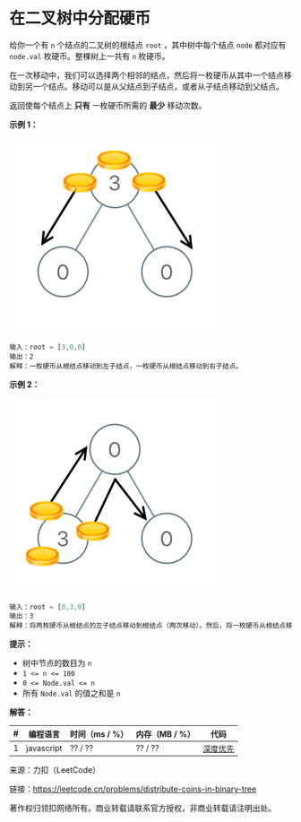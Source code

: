 # 在二叉树中分配硬币

给你一个有 `n` 个结点的二叉树的根结点 `root` ，其中树中每个结点 `node` 都对应有 `node.val` 枚硬币。整棵树上一共有 `n` 枚硬币。

在一次移动中，我们可以选择两个相邻的结点，然后将一枚硬币从其中一个结点移动到另一个结点。移动可以是从父结点到子结点，或者从子结点移动到父结点。

返回使每个结点上 **只有** 一枚硬币所需的 **最少** 移动次数。

**示例 1：**

![示例1](./eg1.png)

``` javascript
输入：root = [3,0,0]
输出：2
解释：一枚硬币从根结点移动到左子结点，一枚硬币从根结点移动到右子结点。
```

**示例 2：**

![示例2](./eg2.png)

``` javascript
输入：root = [0,3,0]
输出：3
解释：将两枚硬币从根结点的左子结点移动到根结点（两次移动）。然后，将一枚硬币从根结点移动到右子结点。
```

**提示：**

- 树中节点的数目为 `n`
- `1 <= n <= 100`
- `0 <= Node.val <= n`
- 所有 `Node.val` 的值之和是 `n`

**解答：**

**#**|**编程语言**|**时间（ms / %）**|**内存（MB / %）**|**代码**
--|--|--|--|--
1|javascript|?? / ??|?? / ??|[深度优先](./javascript/ac_v1.js)

来源：力扣（LeetCode）

链接：https://leetcode.cn/problems/distribute-coins-in-binary-tree

著作权归领扣网络所有。商业转载请联系官方授权，非商业转载请注明出处。
